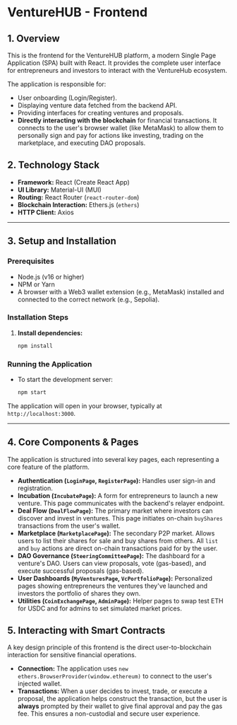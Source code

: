 # VentureHUB - Frontend

## 1. Overview

This is the frontend for the VentureHUB platform, a modern Single Page Application (SPA) built with React. It provides the complete user interface for entrepreneurs and investors to interact with the VentureHub ecosystem.

The application is responsible for:
-   User onboarding (Login/Register).
-   Displaying venture data fetched from the backend API.
-   Providing interfaces for creating ventures and proposals.
-   **Directly interacting with the blockchain** for financial transactions. It connects to the user's browser wallet (like MetaMask) to allow them to personally sign and pay for actions like investing, trading on the marketplace, and executing DAO proposals.

## 2. Technology Stack

-   **Framework:** React (Create React App)
-   **UI Library:** Material-UI (MUI)
-   **Routing:** React Router (`react-router-dom`)
-   **Blockchain Interaction:** Ethers.js (`ethers`)
-   **HTTP Client:** Axios

---

## 3. Setup and Installation

### Prerequisites

-   Node.js (v16 or higher)
-   NPM or Yarn
-   A browser with a Web3 wallet extension (e.g., MetaMask) installed and connected to the correct network (e.g., Sepolia).

### Installation Steps

1.  **Install dependencies:**
    ```bash
    npm install
    ```

### Running the Application

-   To start the development server:
    ```bash
    npm start
    ```
The application will open in your browser, typically at `http://localhost:3000`.

---

## 4. Core Components & Pages

The application is structured into several key pages, each representing a core feature of the platform.

-   **Authentication (`LoginPage`, `RegisterPage`):** Handles user sign-in and registration.
-   **Incubation (`IncubatePage`):** A form for entrepreneurs to launch a new venture. This page communicates with the backend's relayer endpoint.
-   **Deal Flow (`DealFlowPage`):** The primary market where investors can discover and invest in ventures. This page initiates on-chain `buyShares` transactions from the user's wallet.
-   **Marketplace (`MarketplacePage`):** The secondary P2P market. Allows users to list their shares for sale and buy shares from others. All `list` and `buy` actions are direct on-chain transactions paid for by the user.
-   **DAO Governance (`SteeringCommitteePage`):** The dashboard for a venture's DAO. Users can view proposals, vote (gas-based), and execute successful proposals (gas-based).
-   **User Dashboards (`MyVenturesPage`, `VcPortfolioPage`):** Personalized pages showing entrepreneurs the ventures they've launched and investors the portfolio of shares they own.
-   **Utilities (`CoinExchangePage`, `AdminPage`):** Helper pages to swap test ETH for USDC and for admins to set simulated market prices.

## 5. Interacting with Smart Contracts

A key design principle of this frontend is the direct user-to-blockchain interaction for sensitive financial operations.

-   **Connection:** The application uses `new ethers.BrowserProvider(window.ethereum)` to connect to the user's injected wallet.
-   **Transactions:** When a user decides to invest, trade, or execute a proposal, the application helps construct the transaction, but the user is **always** prompted by their wallet to give final approval and pay the gas fee. This ensures a non-custodial and secure user experience.